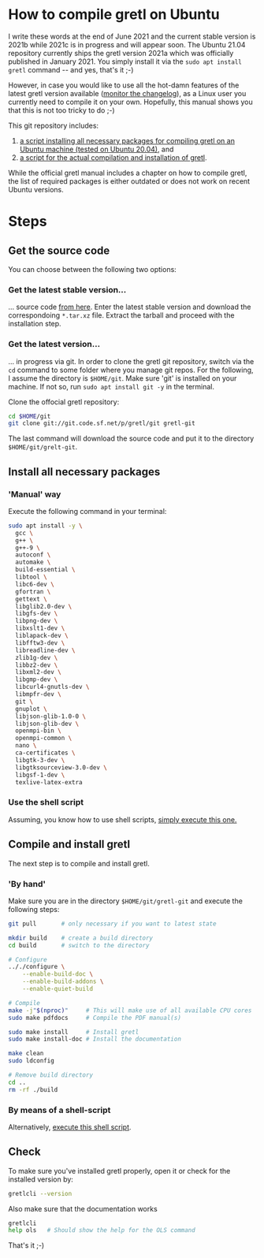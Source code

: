 # How to compile gretl on Ubuntu
I write these words at the end of June 2021 and the current stable version is 2021b while 2021c is in progress and will appear soon. The Ubuntu 21.04 repository currently ships the gretl version 2021a which was officially published in January 2021. You simply install it via the `sudo apt install gretl` command -- and yes, that's it ;-)

However, in case you would like to use all the hot-damn features of the latest gretl version available ([monitor the changelog](http://gretl.sourceforge.net/ChangeLog.html)), as a Linux user you currently need to compile it on your own. Hopefully, this manual shows you that this is not too tricky to do ;-)

This git repository includes:

1. [a script installing all necessary packages for compiling gretl on an Ubuntu machine (tested on Ubuntu 20.04)](https://raw.githubusercontent.com/atecon/install_gretl_ubuntu/main/scripts/install_packages.sh), and
3. [a script for the actual compilation and installation of gretl](https://raw.githubusercontent.com/atecon/install_gretl_ubuntu/main/scripts/install_packages.sh).

While the official gretl manual includes a chapter on how to compile gretl, the list of required packages is either outdated or does not work on recent Ubuntu versions.


# Steps

## Get the source code
You can choose between the following two options:

### Get the **latest stable version**...
... source code [from here](https://sourceforge.net/projects/gretl/files/gretl/). Enter the latest stable version and download the correspondoing `*.tar.xz` file. Extract the tarball and proceed with the installation step. 

### Get the **latest version**...
... in progress via git. In order to clone the gretl git repository, switch via the `cd` command to some folder where you manage git repos. For the following, I assume the directory is `$HOME/git`. Make sure 'git' is installed on your machine. If not so, run `sudo apt install git -y` in the terminal.

Clone the offocial gretl repository:
```bash
cd $HOME/git
git clone git://git.code.sf.net/p/gretl/git gretl-git
```

The last command will download the source code and put it to the directory `$HOME/git/grelt-git`.

## Install all necessary packages
### 'Manual' way
Execute the following command in your terminal:
```bash
sudo apt install -y \
  gcc \
  g++ \
  g++-9 \
  autoconf \
  automake \
  build-essential \
  libtool \
  libc6-dev \
  gfortran \
  gettext \
  libglib2.0-dev \
  libgfs-dev \
  libpng-dev \
  libxslt1-dev \
  liblapack-dev \
  libfftw3-dev \
  libreadline-dev \
  zlib1g-dev \
  libbz2-dev \
  libxml2-dev \
  libgmp-dev \
  libcurl4-gnutls-dev \
  libmpfr-dev \
  git \
  gnuplot \
  libjson-glib-1.0-0 \
  libjson-glib-dev \
  openmpi-bin \
  openmpi-common \
  nano \
  ca-certificates \
  libgtk-3-dev \
  libgtksourceview-3.0-dev \
  libgsf-1-dev \
  texlive-latex-extra
```

### Use the shell script
Assuming, you know how to use shell scripts, [simply execute this one.](https://raw.githubusercontent.com/atecon/install_gretl_ubuntu/main/scripts/install_packages.sh)

## Compile and install gretl
The next step is to compile and install gretl. 

### 'By hand'
Make sure you are in the directory `$HOME/git/gretl-git` and execute the following steps:

```bash
git pull       # only necessary if you want to latest state

mkdir build    # create a build directory
cd build       # switch to the directory

# Configure
.././configure \
	--enable-build-doc \
	--enable-build-addons \
	--enable-quiet-build

# Compile
make -j"$(nproc)"     # This will make use of all available CPU cores
sudo make pdfdocs     # Compile the PDF manual(s)

sudo make install     # Install gretl
sudo make install-doc # Install the documentation

make clean
sudo ldconfig

# Remove build directory
cd ..
rm -rf ./build
```

### By means of a shell-script
Alternatively, [execute this shell script](https://raw.githubusercontent.com/atecon/install_gretl_ubuntu/main/scripts/install_packages.sh).

## Check
To make sure you've installed gretl properly, open it or check for the installed version by:
```bash
gretlcli --version
```

Also make sure that the documentation works
```bash
gretlcli
help ols   # Should show the help for the OLS command
```


That's it ;-)
